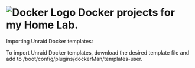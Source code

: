 ![Docker Logo](https://storage.googleapis.com/cdn.patricktriest.com/blog/images/posts/elastic-library/docker.png)
Docker projects for my Home Lab.
================================

Importing Unraid Docker templates:

To import Unraid Docker templates, download the desired template file and add to 
/boot/config/plugins/dockerMan/templates-user.
